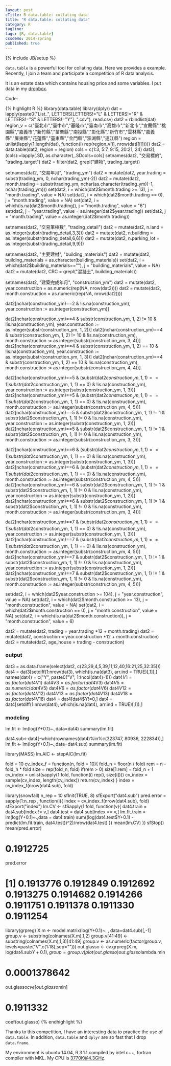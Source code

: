 ```yaml
---
layout: post
cTitle: R data.table: collating data
title: "R data.table: collating data"
category: R
tagline:
tags: [R, data.table]
cssdemo: 2014-spring
published: true
---
```

{% include JB/setup %}

`data.table` is a powerful tool for collating data. Here we provides a example. Recently, I join a team and participate a competition of R data analysis.

<!-- more -->

It is an estate data which contains housing price and some variables. I put data in my [dropbox](https://www.dropbox.com/sm/create/data.rar).

Code:

{% highlight R %}
library(data.table)
library(dplyr)
dat = lapply(paste0("List_", LETTERS[LETTERS!="L" & LETTERS!="R" & LETTERS!="S" & LETTERS!="Y"], ".csv"), read.csv)
dat2 = rbindlist(dat)
region_v = c("臺北市","臺中市","基隆市","臺南市","高雄市","新北市","宜蘭縣","桃園縣","嘉義市","新竹縣","苗栗縣","南投縣","彰化縣","新竹市","雲林縣","嘉義縣","屏東縣","花蓮縣","臺東縣","金門縣","澎湖縣","連江縣")
region = unlist(lapply(1:length(dat), function(i) rep(region_v[i], nrow(dat[[i]]))))
dat2 = data.table(dat2, region = region)
cols = c(1:3, 5:7, 9:15, 20:21, 24)
dat2[, (cols):=lapply(.SD, as.character),.SDcols=cols]
setnames(dat2, "交易標的", "trading_target")
dat2 = filter(dat2, grepl("建物", trading_target))

setnames(dat2, "交易年月", "trading_ym")
dat2 = mutate(dat2, year.trading = substr(trading_ym, 0, nchar(trading_ym)-2))
dat2 = mutate(dat2, month.trading = substr(trading_ym, nchar(as.character(trading_ym))-1, nchar(trading_ym)))
set(dat2, i = which(dat2$month.trading >= 13), j = "month.trading", value = NA)
set(dat2, i = which(dat2$month.trading == 0), j = "month.trading", value = NA)
set(dat2, i = which(is.na(dat2$month.trading)), j = "month.trading", value = "6")
set(dat2, j = "year.trading", value = as.integer(dat2$year.trading))
set(dat2, j = "month.trading", value = as.integer(dat2$month.trading))

setnames(dat2, "交易筆棟數", "trading_detail")
dat2 = mutate(dat2, n.land = as.integer(substr(trading_detail,3,3)))
dat2 = mutate(dat2, n.building = as.integer(substr(trading_detail,6,6)))
dat2 = mutate(dat2, n.parking_lot = as.integer(substr(trading_detail,9,9)))

setnames(dat2, "主要建材", "building_materials")
dat2 = mutate(dat2, building_materials = as.character(building_materials))
set(dat2, i = which(dat2$building_materials==""), j = "building_materials", value = NA)
dat2 = mutate(dat2, CRC = grepl("混凝土", building_materials))

setnames(dat2, "建築完成年月", "construction_ym")
dat2 = mutate(dat2, year.construction = as.numeric(rep(NA, nrow(dat2))))
dat2 = mutate(dat2, month.construction = as.numeric(rep(NA, nrow(dat2))))

dat2[nchar(construction_ym)==2 & !is.na(construction_ym), year.construction := as.integer(construction_ym)]

dat2[nchar(construction_ym)==4 & substr(construction_ym, 1, 2) != 10 & !is.na(construction_ym), year.construction := as.integer(substr(construction_ym, 1, 2))]
dat2[nchar(construction_ym)==4 & substr(construction_ym, 1, 2) != 10 & !is.na(construction_ym), month.construction := as.integer(substr(construction_ym, 3, 4))]
dat2[nchar(construction_ym)==4 & substr(construction_ym, 1, 2) == 10 & !is.na(construction_ym), year.construction := as.integer(substr(construction_ym, 1, 3))]
dat2[nchar(construction_ym)==4 & substr(construction_ym, 1, 2) == 10 & !is.na(construction_ym), month.construction := as.integer(substr(construction_ym, 4, 4))]

dat2[nchar(construction_ym)==5 & (substr(dat2$construction_ym, 1, 1) == 1 | substr(dat2$construction_ym, 1, 1) == 0) & !is.na(construction_ym), year.construction := as.integer(substr(construction_ym, 1, 3))]
dat2[nchar(construction_ym)==5 & (substr(dat2$construction_ym, 1, 1) == 1 | substr(dat2$construction_ym, 1, 1) == 0) & !is.na(construction_ym), month.construction := as.integer(substr(construction_ym, 4, 5))]
dat2[nchar(construction_ym)==5 & substr(dat2$construction_ym, 1, 1) != 1 & substr(dat2$construction_ym, 1, 1) != 0 & !is.na(construction_ym), year.construction := as.integer(substr(construction_ym, 1, 2))]
dat2[nchar(construction_ym)==5 & substr(dat2$construction_ym, 1, 1) != 1 & substr(dat2$construction_ym, 1, 1) != 0 & !is.na(construction_ym), month.construction := as.integer(substr(construction_ym, 3, 3))]

dat2[nchar(construction_ym)==6 & (substr(dat2$construction_ym, 1, 1) == 1 | substr(dat2$construction_ym, 1, 1) == 0) & !is.na(construction_ym), year.construction := as.integer(substr(construction_ym, 1, 3))]
dat2[nchar(construction_ym)==6 & (substr(dat2$construction_ym, 1, 1) == 1 | substr(dat2$construction_ym, 1, 1) == 0) & !is.na(construction_ym), month.construction := as.integer(substr(construction_ym, 4, 5))]
dat2[nchar(construction_ym)==6 & substr(dat2$construction_ym, 1, 1) != 1 & substr(dat2$construction_ym, 1, 1) != 0 & !is.na(construction_ym), year.construction := as.integer(substr(construction_ym, 1, 2))]
dat2[nchar(construction_ym)==6 & substr(dat2$construction_ym, 1, 1) != 1 & substr(dat2$construction_ym, 1, 1) != 0 & !is.na(construction_ym), month.construction := as.integer(substr(construction_ym, 3, 4))]

dat2[nchar(construction_ym)==7 & (substr(dat2$construction_ym, 1, 1) == 1 | substr(dat2$construction_ym, 1, 1) == 0) & !is.na(construction_ym), year.construction := as.integer(substr(construction_ym, 1, 3))]
dat2[nchar(construction_ym)==7 & (substr(dat2$construction_ym, 1, 1) == 1 | substr(dat2$construction_ym, 1, 1) == 0) & !is.na(construction_ym), month.construction := as.integer(substr(construction_ym, 4, 5))]
dat2[nchar(construction_ym)==7 & substr(dat2$construction_ym, 1, 1) != 1 & substr(dat2$construction_ym, 1, 1) != 0 & !is.na(construction_ym), year.construction := as.integer(substr(construction_ym, 1, 2))]
dat2[nchar(construction_ym)==7 & substr(dat2$construction_ym, 1, 1) != 1 & substr(dat2$construction_ym, 1, 1) != 0 & !is.na(construction_ym), month.construction := as.integer(substr(construction_ym, 4, 5))]

set(dat2, i = which(dat2$year.construction >= 104), j = "year.construction", value = NA)
set(dat2, i = which(dat2$month.construction >= 13), j = "month.construction", value = NA)
set(dat2, i = which(dat2$month.construction == 0), j = "month.construction", value = NA)
set(dat2, i = which(is.na(dat2$month.construction)), j = "month.construction", value = 6)

dat2 = mutate(dat2, trading = year.trading *12 + month.trading)
dat2 = mutate(dat2, construction = year.construction *12 + month.construction)
dat2 = mutate(dat2, age_house = trading - construction)

### output
dat3 = as.data.frame(select(dat2, c(23,29,4,5,39,11,12,40,16:21,25,32:35)))
dat4 = dat3[setdiff(1:nrow(dat3), which(is.na(dat3), arr.ind = TRUE)[,1]),]
names(dat4) = c("Y", paste0("V", 1:(ncol(dat4)-1)))
dat4$V1 = as.factor(dat4$V1)
dat4$V3 = as.factor(dat4$V3)
dat4$V5 = as.numeric(dat4$V5)
dat4$V6 = as.factor(dat4$V6)
dat4$V12 = as.factor(dat4$V12)
dat4$V13 = as.factor(dat4$V13)
dat4$V18 = as.factor(dat4$V18)
dat4 = dat4[dat4$Y!=0,]
dat4 = dat4[setdiff(1:nrow(dat4), which(is.na(dat4), arr.ind = TRUE)[,1]),]

### modeling
lm.fit <- lm(log(Y+0.1)~.,data=dat4)
summary(lm.fit)

dat4.sub<-dat4[-which(rownames(dat4)%in%c(323747, 80936, 222834)),]
lm.fit <- lm(log(Y+0.1)~.,data=dat4.sub)
summary(lm.fit)

library(MASS)
lm.AIC <- stepAIC(lm.fit)

fold = 10
cv_index_f = function(n, fold = 10){
  fold_n = floor(n / fold)
  rem = n - fold_n * fold
  size = rep(fold_n, fold)
  if(rem > 0)
    size[1:rem] = fold_n + 1
  cv_index = unlist(sapply(1:fold, function(i) rep(i, size[i])))
  cv_index = sample(cv_index, length(cv_index))
  return(cv_index)
}
index = cv_index_f(nrow(dat4.sub), fold)

library(snowfall)
n_rep = 10
sfInit(TRUE, 8)
sfExport("dat4.sub")
pred.error = sapply(1:n_rep , function(i){
  index = cv_index_f(nrow(dat4.sub), fold)
  sfExport("index")
  lm.CV <- sfSapply(1:fold, function(v){
    dat4.train = dat4.sub[index != v,]
    dat4.test = dat4.sub[index == v,]
    lm.fit.train = lm(log(Y+0.1)~.,data = dat4.train)
    sum((log(dat4.test$Y+0.1) - predict(lm.fit.train, dat4.test))^2)/nrow(dat4.test)
    })
  mean(lm.CV)
})
sfStop()
mean(pred.error)
# 0.1912725
pred.error
# [1] 0.1913776 0.1912849 0.1912692 0.1913275 0.1914682 0.1914266 0.1911751 0.1911378 0.1911330 0.1911254


library(grpreg)
X.m <- model.matrix(log(Y+0.1)~. , data=dat4.sub)[,-1]
group.v <- substring(colnames(X.m),1,2)
group.v[41:49] <- substring(colnames(X.m),1,3)[41:49]
group.v <- as.numeric(factor(group.v, levels=paste("V",c(1:18),sep="")))
out.glasso <- cv.grpreg(X.m, log(dat4.sub$Y+0.1), group=group.v)
plot(out.glasso)
out.glasso$lambda.min
# 0.0001378642
out.glasso$cve[out.glasso$min]
# 0.1911332
coef(out.glasso)
{% endhighlight %}

Thanks to this competition, I have an interesting data to practice the use of `data.table`. In addition, `data.table` and `dplyr` are so fast that I drop `data.frame`.

My environment is ubuntu 14.04, R 3.1.1 compiled by intel c++, fortran compiler with MKL. My CPU is 3770K@4.3GHz.





